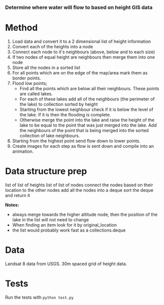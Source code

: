 ### Determine where water will flow to based on height GIS data

# Method

1. Load data and convert it to a 2 dimensional list of height information
2. Convert each of the heights into a node
3. Connect each node to it's neighbours (above, below and to each size)
4. If two nodes of equal height are neighbours then merge them into one node
5. Store all the nodes in a sorted list
6. For all points which are on the edge of the map/area mark them as border points.
7. Flood low points;
    * Find all the points which are below all their neighbours. These points are called lakes.
    * For each of these lakes add all of the neighbours (the perimeter of the lake) to collection sorted by height
    * Starting from the lowest neighbour check if it is below the level of the lake. If it is then the flooding is complete.
    * Otherwise merge the point into the lake and raise the height of the lake to be equal to the point that was just merged into the lake. Add the neighbours of the point that is being merged into the sorted collection of lake neighbours.
9. Starting from the highest point send flow down to lower points.
10. Create images for each step as flow is sent down and compile into an animation.

# Data structure prep

list of list of heights
list of list of nodes
connect the nodes based on their location to the other nodes
add all the nodes into a deque
sort the deque and return it

**Notes:**

* always merge towards the higher altitude node, then the position of the lake in the list will not need to change
* When finding an item look for it by original_location
* the list would probably work fast as a collections.deque

# Data

Landsat 8 data from USGS. 30m spaced grid of height data.

<!-- # Instructions for running

TODO

# Pictures

TODO - Will be generated by algorithm
 -->
# Tests

Run the tests with `python test.py`
